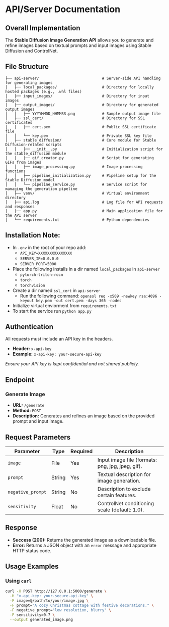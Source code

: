 # API/Server Documentation
## Overall Implementation
The **Stable Diffusion Image Generation API** allows you to generate and refine images based on textual prompts and input images using Stable Diffusion and ControlNet.

## File Structure
```
├── api-server/                            # Server-side API handling for generating images
│   ├── local_packages/                    # Directory for locally hosted packages (e.g., .whl files)
│   ├── input_images/                      # Directory for input images
│   ├── output_images/                     # Directory for generated output images
│   │   ├── YYYYMMDD_HHMMSS.png            # Sample output image file
│   ├── ssl_cert/                          # Directory for SSL certificates
│   │   ├── cert.pem                       # Public SSL certificate file
│   │   └── key.pem                        # Private SSL key file
│   ├── stable_diffusion/                  # Core module for Stable Diffusion-related scripts
│   │   ├── __init__.py                    # Initialization script for the stable_diffusion module
│   │   ├── gif_creator.py                 # Script for generating GIFs from images
│   │   ├── image_processing.py            # Image processing functions
│   │   ├── pipeline_initialization.py     # Pipeline setup for the Stable Diffusion model
│   │   └── pipeline_service.py            # Service script for managing the generation pipeline
│   ├── venv/                              # Virtual environment directory
│   ├── api.log                            # Log file for API requests and responses
│   ├── app.py                             # Main application file for the API server
│   └── requirements.txt                   # Python dependencies
```

## Installation Note:
- In `.env` in the root of your repo add:
    - `API_KEY=XXXXXXXXXXXXXXX`
    - `SERVER_IP=0.0.0.0`
    - `SERVER_PORT=5000`
- Place the following installs in a dir named `local_packages` in `api-server`
    - `pytorch-triton-rocm`
    - `torch`
    - `torchvision`
- Create a dir named `ssl_cert` in `api-server`
    - Run the following command: `openssl req -x509 -newkey rsa:4096 -keyout key.pem -out cert.pem -days 365 -nodes`
- Initialize virtual enviorment from `requirements.txt`
- To start the service run `python app.py`

## Authentication

All requests must include an API key in the headers.

- **Header:** `x-api-key`
- **Example:** `x-api-key: your-secure-api-key`

*Ensure your API key is kept confidential and not shared publicly.*

## Endpoint

### Generate Image

- **URL:** `/generate`
- **Method:** `POST`
- **Description:** Generates and refines an image based on the provided prompt and input image.

## Request Parameters

| Parameter         | Type   | Required | Description                                   |
|-------------------|--------|----------|-----------------------------------------------|
| `image`           | File   | Yes      | Input image file (formats: png, jpg, jpeg, gif). |
| `prompt`          | String | Yes      | Textual description for image generation.     |
| `negative_prompt` | String | No       | Description to exclude certain features.      |
| `sensitivity`     | Float  | No       | ControlNet conditioning scale (default: 1.0). |

## Response

- **Success (200):** Returns the generated image as a downloadable file.
- **Error:** Returns a JSON object with an `error` message and appropriate HTTP status code.

## Usage Examples

### Using `curl`

```bash
curl -X POST http://127.0.0.1:5000/generate \
  -H "x-api-key: your-secure-api-key" \
  -F image=@/path/to/your/image.jpg \
  -F prompt="A cozy Christmas cottage with festive decorations." \
  -F negative_prompt="low resolution, blurry" \
  -F sensitivity=0.7 \
  --output generated_image.png